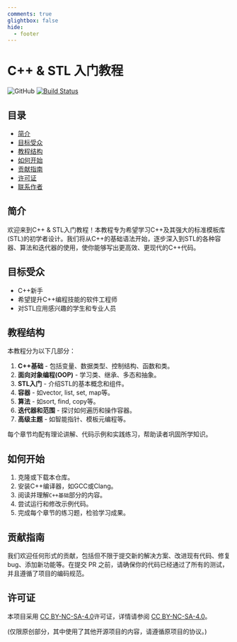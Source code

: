 ```yaml
---
comments: true
glightbox: false
hide:
  - footer
---
```


# C++ & STL 入门教程

![GitHub](https://img.shields.io/github/license/username/CPP-STL-Tutorial)
[![Build Status](https://travis-ci.com/username/CPP-STL-Tutorial.svg?branch=master)](https://travis-ci.com/username/CPP-STL-Tutorial)

## 目录

- [简介](#简介)
- [目标受众](#目标受众)
- [教程结构](#教程结构)
- [如何开始](#如何开始)
- [贡献指南](#贡献指南)
- [许可证](#许可证)
- [联系作者](#联系作者)

## 简介

欢迎来到C++ & STL入门教程！本教程专为希望学习C++及其强大的标准模板库(STL)的初学者设计。我们将从C++的基础语法开始，逐步深入到STL的各种容器、算法和迭代器的使用，使你能够写出更高效、更现代的C++代码。

## 目标受众

- C++新手
- 希望提升C++编程技能的软件工程师
- 对STL应用感兴趣的学生和专业人员

## 教程结构

本教程分为以下几部分：

1. **C++基础** - 包括变量、数据类型、控制结构、函数和类。
2. **面向对象编程(OOP)** - 学习类、继承、多态和抽象。
3. **STL入门** - 介绍STL的基本概念和组件。
4. **容器** - 如vector, list, set, map等。
5. **算法** - 如sort, find, copy等。
6. **迭代器和范围** - 探讨如何遍历和操作容器。
7. **高级主题** - 如智能指针、模板元编程等。

每个章节均配有理论讲解、代码示例和实践练习，帮助读者巩固所学知识。

## 如何开始

1. 克隆或下载本仓库。
2. 安装C++编译器，如GCC或Clang。
3. 阅读并理解`C++基础`部分的内容。
4. 尝试运行和修改示例代码。
5. 完成每个章节的练习题，检验学习成果。

## 贡献指南

我们欢迎任何形式的贡献，包括但不限于提交新的解决方案、改进现有代码、修复 bug、添加新功能等。在提交 PR 之前，请确保你的代码已经通过了所有的测试，并且遵循了项目的编码规范。

## 许可证

本项目采用 [CC BY-NC-SA-4.0](https://creativecommons.org/licenses/by-nc-sa/4.0/)许可证，详情请参阅  [CC BY-NC-SA-4.0](https://creativecommons.org/licenses/by-nc-sa/4.0/)。

(仅限原创部分，其中使用了其他开源项目的内容，请遵循原项目的协议。)

